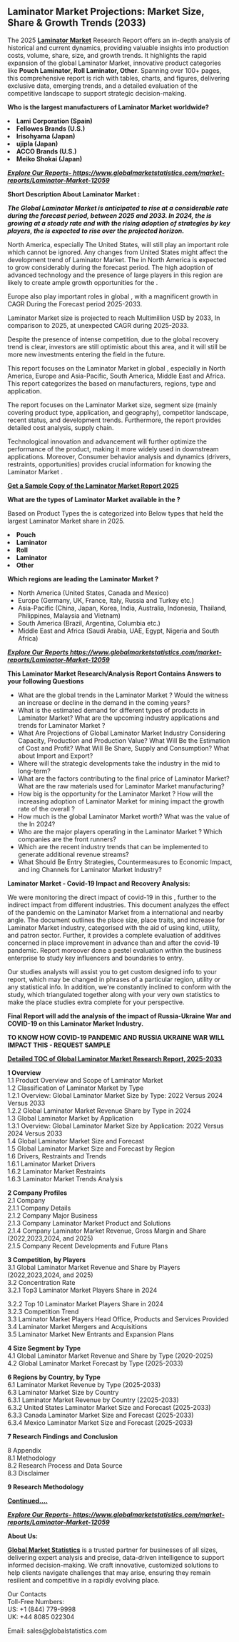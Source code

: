 <h2>Laminator Market Projections: Market Size, Share & Growth Trends (2033)</h2><p>The 2025 <strong><a href="https://www.globalmarketstatistics.com/market-reports/Laminator-Market-12059">Laminator Market</a></strong> Research Report offers an in-depth analysis of historical and current dynamics, providing valuable insights into production costs, volume, share, size, and growth trends. It highlights the rapid expansion of the global Laminator Market, innovative product categories like <strong>Pouch Laminator, Roll Laminator, Other</strong>. Spanning over 100+ pages, this comprehensive report is rich with tables, charts, and figures, delivering exclusive data, emerging trends, and a detailed evaluation of the competitive landscape to support strategic decision-making.</p><p><strong>Who is the largest manufacturers of Laminator Market worldwide?</strong></p><p><strong><li>Lami Corporation (Spain)<li>Fellowes Brands (U.S.)<li>Irisohyama (Japan)<li>ujipla (Japan)<li>ACCO Brands (U.S.)<li>Meiko Shokai (Japan)</strong></p><p><strong><em><a href="https://www.globalmarketstatistics.com/market-reports/Laminator-Market-12059">Explore Our Reports-&nbsp;https://www.globalmarketstatistics.com/market-reports/Laminator-Market-12059</a></em></strong></p><p><strong>Short Description About Laminator Market :</strong></p><p><strong><em>The Global Laminator Market is anticipated to rise at a considerable rate during the forecast period, between 2025 and 2033. In 2024, the is growing at a steady rate and with the rising adoption of strategies by key players, the is expected to rise over the projected horizon.</em></strong></p><p>North America, especially The United States, will still play an important role which cannot be ignored. Any changes from United States might affect the development trend of Laminator Market. The in North America is expected to grow considerably during the forecast period. The high adoption of advanced technology and the presence of large players in this region are likely to create ample growth opportunities for the .</p><p>Europe also play important roles in global , with a magnificent growth in CAGR During the Forecast period 2025-2033.</p><p>Laminator Market size is projected to reach Multimillion USD by 2033, In comparison to 2025, at unexpected CAGR during 2025-2033.</p><p>Despite the presence of intense competition, due to the global recovery trend is clear, investors are still optimistic about this area, and it will still be more new investments entering the field in the future.</p><p>This report focuses on the Laminator Market in global , especially in North America, Europe and Asia-Pacific, South America, Middle East and Africa. This report categorizes the based on manufacturers, regions, type and application.</p><p>The report focuses on the Laminator Market size, segment size (mainly covering product type, application, and geography), competitor landscape, recent status, and development trends. Furthermore, the report provides detailed cost analysis, supply chain.</p><p>Technological innovation and advancement will further optimize the performance of the product, making it more widely used in downstream applications. Moreover, Consumer behavior analysis and dynamics (drivers, restraints, opportunities) provides crucial information for knowing the Laminator Market .</p><p><strong><a href="https://www.globalmarketstatistics.com/market-reports/Laminator-Market-12059">Get a Sample Copy of the Laminator Market Report 2025</a></strong></p><p><strong>What are the types of Laminator Market available in the ?</strong></p><p>Based on Product Types the is categorized into Below types that held the largest Laminator Market share in 2025.</p><p><strong><li>Pouch<li>Laminator<li>Roll<li>Laminator<li>Other</strong></p><p><strong>Which regions are leading the Laminator Market ?</strong></p><ul><li>North America (United States, Canada and Mexico)</li><li>Europe (Germany, UK, France, Italy, Russia and Turkey etc.)</li><li>Asia-Pacific (China, Japan, Korea, India, Australia, Indonesia, Thailand, Philippines, Malaysia and Vietnam)</li><li>South America (Brazil, Argentina, Columbia etc.)</li><li>Middle East and Africa (Saudi Arabia, UAE, Egypt, Nigeria and South Africa)</li></ul><p><strong><em><a href="https://www.globalmarketstatistics.com/market-reports/Laminator-Market-12059">Explore Our Reports https://www.globalmarketstatistics.com/market-reports/Laminator-Market-12059</a></em></strong></p><p><strong>This Laminator Market Research/Analysis Report Contains Answers to your following Questions</strong></p><ul><li>What are the global trends in the Laminator Market ? Would the witness an increase or decline in the demand in the coming years?</li><li>What is the estimated demand for different types of products in Laminator Market? What are the upcoming industry applications and trends for Laminator Market ?</li><li>What Are Projections of Global Laminator Market Industry Considering Capacity, Production and Production Value? What Will Be the Estimation of Cost and Profit? What Will Be Share, Supply and Consumption? What about Import and Export?</li><li>Where will the strategic developments take the industry in the mid to long-term?</li><li>What are the factors contributing to the final price of Laminator Market? What are the raw materials used for Laminator Market manufacturing?</li><li>How big is the opportunity for the Laminator Market ? How will the increasing adoption of Laminator Market for mining impact the growth rate of the overall ?</li><li>How much is the global Laminator Market worth? What was the value of the In 2024?</li><li>Who are the major players operating in the Laminator Market ? Which companies are the front runners?</li><li>Which are the recent industry trends that can be implemented to generate additional revenue streams?</li><li>What Should Be Entry Strategies, Countermeasures to Economic Impact, and ing Channels for Laminator Market Industry?</li></ul><p><strong>Laminator Market - Covid-19 Impact and Recovery Analysis:</strong></p><p>We were monitoring the direct impact of covid-19 in this , further to the indirect impact from different industries. This document analyzes the effect of the pandemic on the Laminator Market from a international and nearby angle. The document outlines the place size, place traits, and increase for Laminator Market industry, categorised with the aid of using kind, utility, and patron sector. Further, it provides a complete evaluation of additives concerned in place improvement in advance than and after the covid-19 pandemic. Report moreover done a pestel evaluation within the business enterprise to study key influencers and boundaries to entry.</p><p>Our studies analysts will assist you to get custom designed info to your report, which may be changed in phrases of a particular region, utility or any statistical info. In addition, we're constantly inclined to conform with the study, which triangulated together along with your very own statistics to make the place studies extra complete for your perspective.</p><p><strong>Final Report will add the analysis of the impact of Russia-Ukraine War and COVID-19 on this Laminator Market Industry.</strong></p><p><strong>TO KNOW HOW COVID-19 PANDEMIC AND RUSSIA UKRAINE WAR WILL IMPACT THIS - REQUEST SAMPLE</strong></p><p><strong><a href="https://www.globalmarketstatistics.com/market-reports/Laminator-Market-12059">Detailed TOC of Global Laminator Market Research Report, 2025-2033</a></strong></p><p><strong>1 Overview</strong><br /> 1.1 Product Overview and Scope of Laminator Market<br /> 1.2 Classification of Laminator Market by Type<br /> 1.2.1 Overview: Global Laminator Market Size by Type: 2022 Versus 2024 Versus 2033<br /> 1.2.2 Global Laminator Market Revenue Share by Type in 2024<br /> 1.3 Global Laminator Market by Application<br /> 1.3.1 Overview: Global Laminator Market Size by Application: 2022&nbsp;Versus 2024 Versus 2033<br /> 1.4 Global Laminator Market Size and Forecast<br /> 1.5 Global Laminator Market Size and Forecast by Region<br /> 1.6 Drivers, Restraints and Trends<br /> 1.6.1 Laminator Market Drivers<br /> 1.6.2 Laminator Market Restraints<br /> 1.6.3 Laminator Market Trends Analysis</p><p><strong>2 Company Profiles</strong><br /> 2.1 Company<br /> 2.1.1 Company Details<br /> 2.1.2 Company Major Business<br /> 2.1.3 Company Laminator Market Product and Solutions<br /> 2.1.4 Company Laminator Market Revenue, Gross Margin and Share (2022,2023,2024, and 2025)<br /> 2.1.5 Company Recent Developments and Future Plans</p><p><strong>3 Competition, by Players</strong><br /> 3.1 Global Laminator Market Revenue and Share by Players (2022,2023,2024, and 2025)<br /> 3.2 Concentration Rate<br /> 3.2.1 Top3 Laminator Market Players Share in 2024</p><p>3.2.2 Top 10 Laminator Market Players Share in 2024<br /> 3.2.3 Competition Trend<br /> 3.3 Laminator Market Players Head Office, Products and Services Provided<br /> 3.4 Laminator Market Mergers and Acquisitions<br /> 3.5 Laminator Market New Entrants and Expansion Plans</p><p><strong>4 Size Segment by Type</strong><br /> 4.1 Global Laminator Market Revenue and Share by Type (2020-2025)<br /> 4.2 Global Laminator Market Forecast by Type (2025-2033)</p><p><strong>6 Regions by Country, by Type</strong><br /> 6.1 Laminator Market Revenue by Type (2025-2033)<br /> 6.3 Laminator Market Size by Country<br /> 6.3.1 Laminator Market Revenue by Country (22025-2033)<br /> 6.3.2 United States Laminator Market Size and Forecast (2025-2033)<br /> 6.3.3 Canada Laminator Market Size and Forecast (2025-2033)<br /> 6.3.4 Mexico Laminator Market Size and Forecast (2025-2033)</p><p><strong>7 Research Findings and Conclusion</strong></p><p>8 Appendix<br /> 8.1 Methodology<br /> 8.2 Research Process and Data Source<br /> 8.3 Disclaimer</p><p><strong>9 Research Methodology</strong></p><p><strong><a href="https://www.globalmarketstatistics.com/market-reports/Laminator-Market-12059">Continued&hellip;.</a></strong></p><p><strong><em><a href="https://www.globalmarketstatistics.com/market-reports/Laminator-Market-12059">Explore Our Reports-&nbsp;https://www.globalmarketstatistics.com/market-reports/Laminator-Market-12059</a></em></strong></p><p><strong>About Us:</strong></p><p><strong><a href="https://www.globalmarketstatistics.com/">Global Market Statistics</a></strong> is a trusted partner for businesses of all sizes, delivering expert analysis and precise, data-driven intelligence to support informed decision-making. We craft innovative, customized solutions to help clients navigate challenges that may arise, ensuring they remain resilient and competitive in a rapidly evolving place.</p><p>Our Contacts<br /> Toll-Free Numbers:<br /> US: +1 (844) 779-9998<br /> UK: +44 8085 022304</p><p>Email: sales@globalstatistics.com</p>
